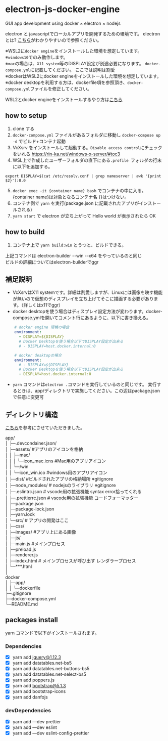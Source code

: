 # electron-js-docker-engine
GUI app development using docker × electron × nodejs  


electron と javascriptでローカルアプリを開発するための環境です。
electronとは? [こちら](https://qiita.com/saki-engineering/items/203892838e15b3dbd300)がわかりやすいので参照ください。

※WSL2に`docker engine`をインストールした環境を想定しています。  
※`windows10`でのみ動作します。  
※`mac`の場合は、`X11 system`等のDISPLAY設定が別途必要になります。 `docker-compose.yml`に記載してください。 ここでは説明は割愛  
※dockerはWSL2にdocker engineをインストールした環境を想定しています。  
※docker desktopを利用する方は、dockerfile項を参照頂き、`docker-compose.yml`ファイルを修正してください。  

WSL2とdocker engineをインストールするやり方は[こちら](https://www.notion.so/Docker-Desktop-Docker-Docker-Desktop-windows-d0505c525072473999611785e4aa3e73)

## how to setup
1. clone する
2. `docker-compose.yml` ファイルがあるフォルダに移動し `docker-compose up -d` でビルド+コンテナ起動
3. VcXsrv をインストールして起動する。`Disable access control`にチェックをいれる  https://rin-ka.net/windows-x-server/#toc3
4. WSL上で作成したユーザーフォルダの直下にある`.profile `フォルダの行末に以下を追加する。
```
export DISPLAY=$(cat /etc/resolv.conf | grep nameserver | awk '{print $2}'):0.0
```
5. `docker exec -it {container name} bash` でコンテナの中に入る。{container name}は対象となるコンテナ名 {}はつけない。
6. コンテナ側で `yarn` を実行(package.json に記載されたアプリがインストールされる)
7. `yarn start` で electron が立ち上がって Hello world が表示されたら OK

## how to build
1. コンテナ上で `yarn build:win` とうつと、ビルドできる。

上記コマンドは electron-builder --win --x64 をやっているのと同じ  
ビルドの詳細についてはelectron-builderでggr  


## 補足説明
* VcXsrvはX11 systemです。詳細は割愛しますが、Linuxには画像を映す機能が無いので仮想のディスプレイを立ち上げてそこに描画する必要があります。（詳しくはx11でggr）
* docker desktopを使う場合はディスプレイ設定方法が変わります。docker-compose.ymlを開いてコメント行にあるように、以下に書き換える。
```yaml
    # docker engine 環境の場合
    environment:
      - DISPLAY=${DISPLAY}
      # Docker Desktopを使う場合以下でDISPLAY設定が出来る
      # - DISPLAY=host.docker.internal:0
```
```yaml
    # docker desktopの場合
    environment:
      # - DISPLAY=${DISPLAY}
      # Docker Desktopを使う場合以下でDISPLAY設定が出来る
      - DISPLAY=host.docker.internal:0
```
* `yarn` コマンドは`electron .`コマンドを実行しているのと同じです。 実行するときは、app/ディレクトリで実施してください。この辺はpackage.jsonで任意に変更可

## ディレクトリ構造

[こちら](https://qiita.com/saki-engineering/items/203892838e15b3dbd300)を参考にさせていただきました。


app/  
│  ├─.devcondainer.json/  
│  ├─assets/ #アプリのアイコンを格納  
│  │     ├─mac/  
│  │     │    └─icon_mac.icns #Mac用のアプリアイコン  
│  │     └─/win  
│  │          └─icon_win.ico #windows用のアプリアイコン  
│  ├─dist/ #ビルドされたアプリの格納場所 ※gitignore  
│  ├─node_modules/ # nodejsのライブラリ ※gitignore  
│  ├─.eslintrc.json # vscode用の拡張機能 syntax error拾ってくれる  
│  ├─.prettierrc.json # vscode用の拡張機能 コードフォーマッター  
│  ├─package.json  
│  ├─package-lock.json  
│  ├─yarn.lock  
│  └─src/ # アプリの開発はここ  
│     ├─css/  
│     ├─images/ #アプリ上にある画像  
│     ├─js/  
│     ├─main.js    #メインプロセス  
│     ├─preload.js  
│     ├─renderer.js  
│     ├─index.html # メインプロセスが呼び出す レンダラープロセス  
│     └─***.html  
│  
docker  
│ ├─app/  
│ │     └─dockerfile  
├─.gitignore  
├─docker-compose.yml  
└─README.md  



## packages install
yarn コマンドで以下がインストールされます。
### Dependencies
- [x]  yarn add jquery@1.12.3
- [x]  yarn add datatables.net-bs5
- [x]  yarn add datatables.net-buttons-bs5
- [x]  yarn add datatables.net-select-bs5
- [x]  yarn add poppers.js
- [x]  yarn add bootstrap@5.1.3
- [x]  yarn add bootstrap-icons
- [x]  yarn add danfojs

### devDependencies
- [x]  yarn add —dev prettier
- [x]  yarn add —dev eslint
- [x]  yarn add —dev eslint-config-prettier